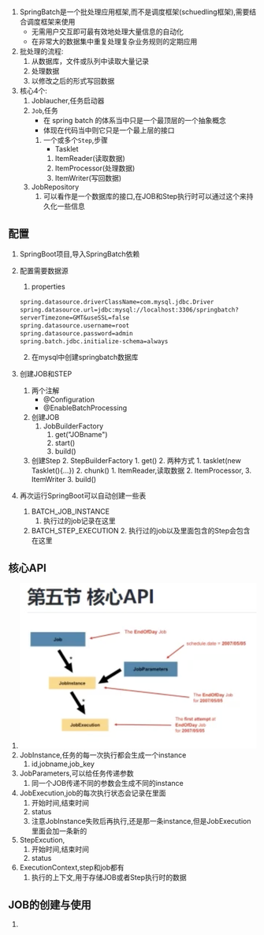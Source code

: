 ##
1. SpringBatch是一个批处理应用框架,而不是调度框架(schuedling框架),需要结合调度框架来使用
    - 无需用户交互即可最有效地处理大量信息的自动化
    - 在非常大的数据集中重复处理复杂业务规则的定期应用
2. 批处理的流程:
    1. 从数据库，文件或队列中读取大量记录
    2. 处理数据
    3. 以修改之后的形式写回数据
2. 核心4个:
    1. Joblaucher,任务启动器
    2. `Job`,任务
        - 在 spring batch 的体系当中只是一个最顶层的一个抽象概念
        - 体现在代码当中则它只是一个最上层的接口
        1. 一个或多个`Step`,步骤
            - Tasklet
            1. ItemReader(读取数据)
            2. ItemProcessor(处理数据)
            3. ItemWriter(写回数据)
    3. JobRepository
        1. 可以看作是一个数据库的接口,在JOB和Step执行时可以通过这个来持久化一些信息
## 配置
1. SpringBoot项目,导入SpringBatch依赖
2. 配置需要数据源
    1. properties
    ```
    spring.datasource.driverClassName=com.mysql.jdbc.Driver
    spring.datasource.url=jdbc:mysql://localhost:3306/springbatch?serverTimezone=GMT&useSSL=false
    spring.datasource.username=root
    spring.datasource.password=admin
    spring.batch.jdbc.initialize-schema=always
    ```
    2. 在mysql中创建springbatch数据库
3. 创建JOB和STEP
    1. 两个注解
        - @Configuration
        - @EnableBatchProcessing
    2. 创建JOB
        1. JobBuilderFactory
            1. get("JOBname")
            2. start()
            3. build()
    3. 创建Step
        2. StepBuilderFactory
            1. get()
            2. 两种方式
                1. tasklet(new Tasklet(){...})
                2. chunk()
                    1. ItemReader,读取数据
                    2. ItemProcessor,
                    3. ItemWriter
            3. build()

4. 再次运行SpringBoot可以自动创建一些表
    1. BATCH_JOB_INSTANCE
        1. 执行过的job记录在这里
    2. BATCH_STEP_EXECUTION
        2. 执行过的job以及里面包含的Step会包含在这里

## 核心API
1. ![Alt text](image.png)
2. JobInstance,任务的每一次执行都会生成一个instance
    1. id,jobname,job_key
3. JobParameters,可以给任务传递参数
    1. 同一个JOB传递不同的参数会生成不同的instance
4. JobExecution,job的每次执行状态会记录在里面
    1. 开始时间,结束时间
    2. status
    3. 注意JobInstance失败后再执行,还是那一条instance,但是JobExecution里面会加一条新的
5. StepExcution,
    1. 开始时间,结束时间
    2. status
6. ExecutionContext,step和job都有
    1. 执行的上下文,用于存储JOB或者Step执行时的数据
## JOB的创建与使用
1. 